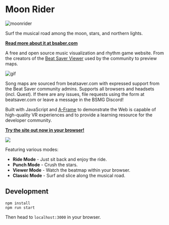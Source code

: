 # Moon Rider

![moonrider](https://user-images.githubusercontent.com/674727/54646629-e91dc600-4a5c-11e9-8a6e-91e77f28523d.jpg)

Surf the musical road among the moon, stars, and northern lights.

**[Read more about it at bsaber.com](https://bsaber.com/moonrider/)**

A free and open source music visualization and rhythm game website. From the
creators of the [Beat Saver Viewer](https://supermedium.com/beatsaver-viewer)
used by the community to preview maps.

![gif](https://user-images.githubusercontent.com/674727/58050249-ab442900-7b03-11e9-8763-913d42a26708.gif)

Song maps are sourced from beatsaver.com with expressed support from the Beat
Saver community admins.  Supports all browsers and headsets (incl. Quest). If
there are any issues, file requests using the form at beatsaver.com or leave a
message in the BSMG Discord!

Built with JavaScript and [A-Frame](https://aframe.io) to demonstrate the Web
is capable of high-quality VR experiences and to provide a learning resource
for the developer community.

[**Try the site out now in your browser!**](https://supermedium.com/moonrider/)

![](https://user-images.githubusercontent.com/674727/58050969-b8621780-7b05-11e9-9494-1db7cee9f69b.jpeg)

Featuring various modes:

- **Ride Mode** - Just sit back and enjoy the ride.
- **Punch Mode** - Crush the stars.
- **Viewer Mode** - Watch the beatmap within your browser.
- **Classic Mode** - Surf and slice along the musical road.

## Development

```
npm install
npm run start
```

Then head to `localhost:3000` in your browser.
